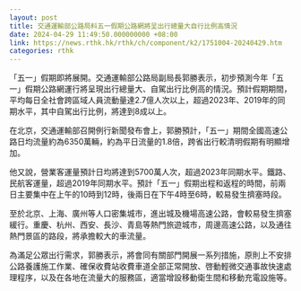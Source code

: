 ```yaml
---
layout: post
title: 交通運輸部公路局料五一假期公路網將呈出行總量大自行比例高情況
date: 2024-04-29 11:49:50.000000000 +08:00
link: https://news.rthk.hk/rthk/ch/component/k2/1751004-20240429.htm
categories: rthk
---
```


「五一」假期即將展開。交通運輸部公路局副局長郭勝表示，初步預測今年「五一」假期公路網運行將呈現出行總量大、自駕出行比例高的情況。預計假期期間，平均每日全社會跨區域人員流動量達2.7億人次以上，超過2023年、2019年的同期水平，其中自駕出行比例，將達到8成以上。

在北京，交通運輸部召開例行新聞發布會上，郭勝預計，「五一」期間全國高速公路日均流量約為6350萬輛，約為平日流量的1.8倍，跨省出行較清明假期有明顯增加。

他又說，營業客運量預計日均將達到5700萬人次，超過2023年同期水平。鐵路、民航客運量，超過2019年同期水平。預計「五一」假期出程和返程的時間，前兩日主要集中在上午的10時到12時，後兩日在下午4時至6時，較易發生擠塞時段。

至於北京、上海、廣州等人口密集城市，進出城及機場高速公路，會較易發生擠塞緩行。重慶、杭州、西安、長沙、青島等熱門旅遊城市，周邊高速公路，以及通往熱門景區的路段，將承擔較大的車流量。

為滿足公眾出行需求，郭勝表示，將會同有關部門開展一系列措施，原則上不安排公路養護施工作業、確保收費站收費車道全部正常開放、啓動輕微交通事故快速處理程序，以及在各地在流量大的服務區，適當增設移動衛生間和移動充電設施等。

